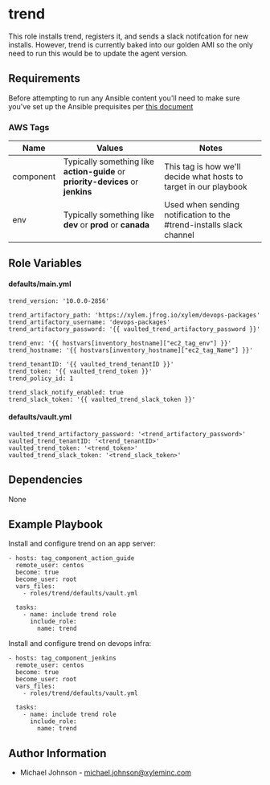 # trend

This role installs trend, registers it, and sends a slack notifcation for new installs. However, trend is currently baked into our golden AMI so the only need to run this would be to update the agent version.

## Requirements

Before attempting to run any Ansible content you'll need to make sure you've set up the Ansible prequisites per [this document](https://xyleminc.atlassian.net/wiki/spaces/GDO/pages/252904022/How+To+Ansible+Prerequisites)

### AWS Tags

| Name          | Values       | Notes  |
| ------------- |------------- | -----  |
| component     | Typically something like **action-guide** or **priority-devices** or **jenkins** | This tag is how we'll decide what hosts to target in our playbook |
| env           | Typically something like **dev** or **prod** or **canada**| Used when sending notification to the  #trend-installs slack channel |


## Role Variables

#### defaults/main.yml

```
trend_version: '10.0.0-2856'

trend_artifactory_path: 'https://xylem.jfrog.io/xylem/devops-packages'
trend_artifactory_username: 'devops-packages'
trend_artifactory_password: '{{ vaulted_trend_artifactory_password }}'

trend_env: '{{ hostvars[inventory_hostname]["ec2_tag_env"] }}'
trend_hostname: '{{ hostvars[inventory_hostname]["ec2_tag_Name"] }}' 

trend_tenantID: '{{ vaulted_trend_tenantID }}'
trend_token: '{{ vaulted_trend_token }}'
trend_policy_id: 1

trend_slack_notify_enabled: true
trend_slack_token: '{{ vaulted_trend_slack_token }}'
```

#### defaults/vault.yml

```
vaulted_trend_artifactory_password: '<trend_artifactory_password>'
vaulted_trend_tenantID: '<trend_tenantID>'
vaulted_trend_token: '<trend_token>'
vaulted_trend_slack_token: '<trend_slack_token>'
```

## Dependencies

None

## Example Playbook

Install and configure trend on an app server:

```
- hosts: tag_component_action_guide
  remote_user: centos
  become: true
  become_user: root
  vars_files:
    - roles/trend/defaults/vault.yml

  tasks:
    - name: include trend role
      include_role:
        name: trend
```

Install and configure trend on devops infra:

```
- hosts: tag_component_jenkins
  remote_user: centos
  become: true
  become_user: root
  vars_files:
    - roles/trend/defaults/vault.yml

  tasks:
    - name: include trend role
      include_role:
        name: trend
```

## Author Information
- Michael Johnson - michael.johnson@xyleminc.com
